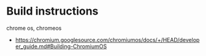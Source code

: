 # Build instructions
chrome os, chromeos
- https://chromium.googlesource.com/chromiumos/docs/+/HEAD/developer_guide.md#Building-ChromiumOS